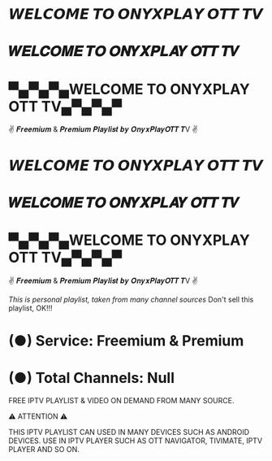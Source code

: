 # 𝙒𝙀𝙇𝘾𝙊𝙈𝙀 𝙏𝙊 𝙊𝙉𝙔𝙓𝙋𝙇𝘼𝙔 𝙊𝙏𝙏 𝙏𝙑 #
# 𝑾𝑬𝑳𝑪𝑶𝑴𝑬 𝑻𝑶 𝑶𝑵𝒀𝑿𝑷𝑳𝑨𝒀 𝑶𝑻𝑻 𝑻𝑽 #
# ▀▄▀▄▀▄WELCOME TO ONYXPLAY OTT TV▄▀▄▀▄▀ #
✌️ 𝑭𝒓𝒆𝒆𝒎𝒊𝒖𝒎 & 𝑷𝒓𝒆𝒎𝒊𝒖𝒎 𝑷𝒍𝒂𝒚𝒍𝒊𝒔𝒕 𝒃𝒚 𝑶𝒏𝒚𝒙𝑷𝒍𝒂𝒚𝑶𝑻𝑻 𝑻V ✌️




# 𝙒𝙀𝙇𝘾𝙊𝙈𝙀 𝙏𝙊 𝙊𝙉𝙔𝙓𝙋𝙇𝘼𝙔 𝙊𝙏𝙏 𝙏𝙑 #
# 𝑾𝑬𝑳𝑪𝑶𝑴𝑬 𝑻𝑶 𝑶𝑵𝒀𝑿𝑷𝑳𝑨𝒀 𝑶𝑻𝑻 𝑻𝑽 #
# ▀▄▀▄▀▄WELCOME TO ONYXPLAY OTT TV▄▀▄▀▄▀ #
✌️ 𝑭𝒓𝒆𝒆𝒎𝒊𝒖𝒎 & 𝑷𝒓𝒆𝒎𝒊𝒖𝒎 𝑷𝒍𝒂𝒚𝒍𝒊𝒔𝒕 𝒃𝒚 𝑶𝒏𝒚𝒙𝑷𝒍𝒂𝒚𝑶𝑻𝑻 𝑻V ✌️

*This is personal playlist, taken from many channel sources* Don't sell this playlist, OK!!!
# (●) Service: Freemium & Premium
# (●) Total Channels: Null






FREE IPTV PLAYLIST & VIDEO ON DEMAND FROM MANY SOURCE.




⚠️ ATTENTION ⚠️


THIS IPTV PLAYLIST CAN USED IN MANY DEVICES SUCH AS ANDROID DEVICES.
USE IN IPTV PLAYER SUCH AS OTT NAVIGATOR, TIVIMATE, IPTV PLAYER AND SO ON.
